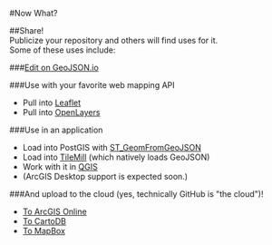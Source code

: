 #Now What?  
  
##Share!  
Publicize your repository and others will find uses for it.  
Some of these uses include:  
  
###[Edit on GeoJSON.io](https://github.com/mapbox/geojson.io)  
  
###Use with your favorite web mapping API  
* Pull into [Leaflet](http://leafletjs.com/examples/geojson.html)  
* Pull into [OpenLayers](http://openlayers.org/en/master/examples/geojson.html)  
  
###Use in an application  
* Load into PostGIS with [ST_GeomFromGeoJSON](http://www.postgis.org/docs/ST_GeomFromGeoJSON.html)  
* Load into [TileMill](https://www.mapbox.com/tilemill/) (which natively loads GeoJSON)    
* Work with it in [QGIS](http://gis.stackexchange.com/questions/30427/open-a-geojson-file-with-qgis)  
* (ArcGIS Desktop support is expected soon.)
  
###And upload to the cloud (yes, technically GitHub is "the cloud")!  
* [To ArcGIS Online](http://doc.arcgis.com/en/arcgis-online/share-maps/publish-features.htm)  
* [To CartoDB](http://blog.cartodb.com/github-geojson-and-cartodb/)  
* [To MapBox](https://www.mapbox.com/mapbox.js/example/v1.0.0/load-geojson/)  
